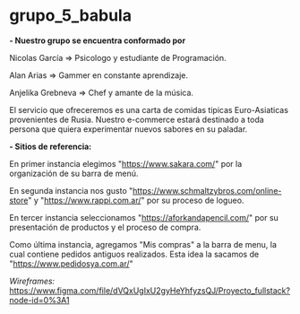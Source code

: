 # grupo_5_babula

**- Nuestro grupo se encuentra conformado por**

Nicolas García => Psicologo y estudiante de Programación.

Alan Arias => Gammer en constante aprendizaje.

Anjelika Grebneva => Chef y amante de la música.

El servicio que ofreceremos es una carta de comidas tipicas Euro-Asiaticas provenientes de Rusia. Nuestro e-commerce estará destinado a toda persona que quiera experimentar nuevos sabores en su paladar.

**- Sitios de referencia:**

En primer instancia elegimos "https://www.sakara.com/" por la organización de su barra de menú.

En segunda instancia nos gusto "https://www.schmaltzybros.com/online-store" y "https://www.rappi.com.ar/" por su proceso de logueo.

En tercer instancia seleccionamos "https://aforkandapencil.com/" por su presentación de productos y el proceso de compra.

Como última instancia, agregamos "Mis compras" a la barra de menu, la cual contiene pedidos antiguos realizados. Esta idea la sacamos de "https://www.pedidosya.com.ar/"





*Wireframes:*
https://www.figma.com/file/dVQxUgIxU2gyHeYhfyzsQJ/Proyecto_fullstack?node-id=0%3A1




